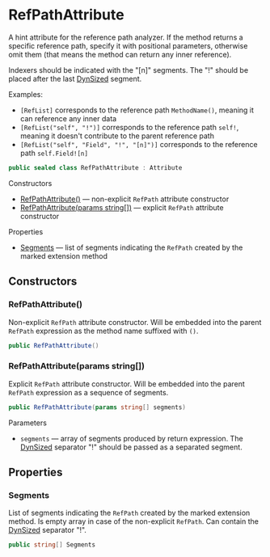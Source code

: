 # RefPathAttribute

A hint attribute for the reference path analyzer.
If the method returns a specific reference path, specify it with positional parameters,
otherwise omit them (that means the method can return any inner reference).

Indexers should be indicated with the "[n]" segments.
The "!" should be placed after the last [DynSized](T.DynSizedAttribute.g.md) segment.

Examples: 
- `[RefList]` corresponds to the reference path `MethodName()`, meaning it can reference any inner data
- `[RefList("self", "!")]` corresponds to the reference path `self!`,
meaning it doesn't contribute to the parent reference path
- `[RefList("self", "Field", "!", "[n]")]` corresponds to the reference path `self.Field![n]`

```csharp
public sealed class RefPathAttribute : Attribute
```

Constructors
- [RefPathAttribute\(\)](#refpathattribute) — non-explicit `RefPath` attribute constructor
- [RefPathAttribute\(params string\[\]\)](#refpathattributeparams-string) — explicit `RefPath` attribute constructor

Properties
- [Segments](#segments) — list of segments indicating the `RefPath` created by the marked extension method


## Constructors


### RefPathAttribute\(\)

Non-explicit `RefPath` attribute constructor.
Will be embedded into the parent `RefPath` expression as the method name suffixed with `()`.

```csharp
public RefPathAttribute()
```


### RefPathAttribute\(params string\[\]\)

Explicit `RefPath` attribute constructor.
Will be embedded into the parent `RefPath` expression as a sequence of segments.

```csharp
public RefPathAttribute(params string[] segments)
```

Parameters
- `segments` — array of segments produced by return expression.
The [DynSized](T.DynSizedAttribute.g.md) separator "!" should be passed as a separated segment.


## Properties


### Segments

List of segments indicating the `RefPath` created by the marked extension method.
Is empty array in case of the non-explicit `RefPath`.
Can contain the [DynSized](T.DynSizedAttribute.g.md) separator "!".

```csharp
public string[] Segments
```
